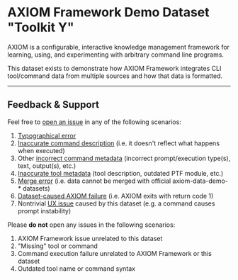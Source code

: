 # AXIOM Framework Demo Dataset "Toolkit Y"

AXIOM is a configurable, interactive knowledge management framework for learning, using, and experimenting with arbitrary command line programs.

This dataset exists to demonstrate how AXIOM Framework integrates CLI tool/command data from multiple sources and how that data is formatted.

---
## Feedback & Support

Feel free to [open an issue](https://github.com/mikeiacovacci/axiom-data-demo-y/issues/new/choose) in any of the 
following scenarios:

1. [Typographical error](https://github.com/mikeiacovacci/axiom-data-demo-y/issues/new?assignees=&labels=&template=typo.md&title=%5BTYPO%5D)
2. [Inaccurate command description](https://github.com/mikeiacovacci/axiom-data-demo-y/issues/new?assignees=&labels=&template=inaccurate-command-description.md&title=%5Bcommand+description%5D) 
(i.e. it doesn't reflect what happens when executed)
3. Other [incorrect command metadata](https://github.com/mikeiacovacci/axiom-data-demo-y/issues/new?assignees=&labels=&template=incorrect-command-metadata.md&title=%5Bcommand+metadata%5D) 
(incorrect prompt/execution type(s), text, output(s), etc.)
4. [Inaccurate tool metadata](https://github.com/mikeiacovacci/axiom-data-demo-y/issues/new?assignees=&labels=&template=incorrect-tool-metadata.md&title=%5Btool+metadata%5D) 
(tool description, outdated PTF module, etc.)
5. [Merge error](https://github.com/mikeiacovacci/axiom-data-demo-y/issues/new?assignees=&labels=&template=merge-error.md&title=%5Bmerge+error%5D) 
(i.e. data cannot be merged with official axiom-data-demo-* datasets)
6. [Dataset-caused AXIOM failure](https://github.com/mikeiacovacci/axiom-data-demo-y/issues/new?assignees=&labels=&template=axiom-failure.md&title=%5BAXIOM+failure%5D) 
(i.e. AXIOM exits with return code 1)
7. Nontrivial [UX issue](https://github.com/mikeiacovacci/axiom-data-demo-y/issues/new?assignees=&labels=&template=nontrivial-ux-issue.md&title=%5BUX%5D) 
caused by this dataset (e.g. a command causes prompt instability)

Please **do not** open any issues in the following scenarios:

1. AXIOM Framework issue unrelated to this dataset
2. "Missing" tool or command
3. Command execution failure unrelated to AXIOM Framework or this dataset
4. Outdated tool name or command syntax
